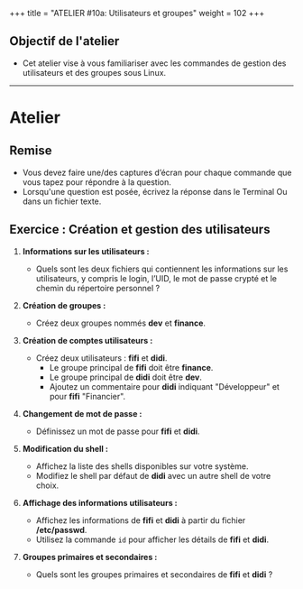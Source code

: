 +++
title = "ATELIER #10a: Utilisateurs et groupes"
weight = 102
+++

## Objectif de l'atelier

- Cet atelier vise à vous familiariser avec les commandes de gestion des utilisateurs et des groupes sous Linux.
---

# Atelier

## Remise

- Vous devez faire une/des captures d’écran pour chaque commande que vous tapez pour répondre à la question. 
- Lorsqu'une question est posée, écrivez la réponse dans le Terminal Ou dans un fichier texte.

## Exercice : Création et gestion des utilisateurs

1. **Informations sur les utilisateurs :**
   - Quels sont les deux fichiers qui contiennent les informations sur les utilisateurs, y compris le login, l’UID, le mot de passe crypté et le chemin du répertoire personnel ?

2. **Création de groupes :**
   - Créez deux groupes nommés **dev** et **finance**.
   
3. **Création de comptes utilisateurs :**
   - Créez deux utilisateurs : **fifi** et **didi**.
     - Le groupe principal de **fifi** doit être **finance**.
     - Le groupe principal de **didi** doit être **dev**.
     - Ajoutez un commentaire pour **didi** indiquant "Développeur" et pour **fifi** "Financier".

4. **Changement de mot de passe :**
   - Définissez un mot de passe pour **fifi** et **didi**.

5. **Modification du shell :**
   - Affichez la liste des shells disponibles sur votre système.
   - Modifiez le shell par défaut de **didi** avec un autre shell de votre choix.

6. **Affichage des informations utilisateurs :**
   - Affichez les informations de **fifi** et **didi** à partir du fichier **/etc/passwd**.
   - Utilisez la commande `id` pour afficher les détails de **fifi** et **didi**.

7. **Groupes primaires et secondaires :**
   - Quels sont les groupes primaires et secondaires de **fifi** et **didi** ?


